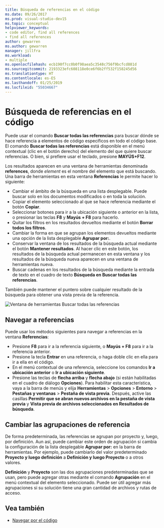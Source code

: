 ```yaml
---
title: Búsqueda de referencias en el código
ms.date: 09/26/2017
ms.prod: visual-studio-dev15
ms.topic: conceptual
helpviewer_keywords:
- code editor, find all references
- find all references
author: gewarren
ms.author: gewarren
manager: jillfra
ms.workload:
- multiple
ms.openlocfilehash: ecb190f7cc0b0f98aea5c3548c756f9bcfcd881d
ms.sourcegitcommit: 2193323efc608118e0ce6f6b2ff532f158245d56
ms.translationtype: HT
ms.contentlocale: es-ES
ms.lasthandoff: 01/25/2019
ms.locfileid: "55034667"
---
```

# <a name="find-references-in-your-code"></a>Búsqueda de referencias en el código

Puede usar el comando **Buscar todas las referencias** para buscar dónde se hace referencia a elementos de código específicos en todo el código base. El comando **Buscar todas las referencias** está disponible en el menú contextual (clic en el botón derecho) del elemento del que quiere buscar referencias. O bien, si prefiere usar el teclado, presione **MAYÚS+F12**.

Los resultados aparecen en una ventana de herramientas denominada **<element> references**, donde *element* es el nombre del elemento que está buscando. Una barra de herramientas en esta ventana **Referencias** le permite hacer lo siguiente:
- Cambiar el ámbito de la búsqueda en una lista desplegable. Puede buscar solo en los documentos modificados o en toda la solución.
- Copiar el elemento seleccionado al que se hace referencia mediante el botón **Copiar**.
- Seleccionar botones para ir a la ubicación siguiente o anterior en la lista, o presionar las teclas **F8** y **Mayús + F8** para hacerlo.
- Quitar los filtros en los resultados devueltos mediante el botón **Borrar todos los filtros**.
- Cambiar la forma en que se agrupan los elementos devueltos mediante una opción de la lista desplegable **Agrupar por:**.
- Conservar la ventana de los resultados de la búsqueda actual mediante el botón **Mantener resultados**. Al hacer clic en este botón, los resultados de la búsqueda actual permanecen en esta ventana y los resultados de la búsqueda nueva aparecen en una ventana de herramientas nueva.
- Buscar cadenas en los resultados de la búsqueda mediante la entrada de texto en el cuadro de texto **Búsqueda en Buscar todas las referencias**.

También puede mantener el puntero sobre cualquier resultado de la búsqueda para obtener una vista previa de la referencia.

![Ventana de herramientas Buscar todas las referencias](../ide/media/vside_findallreferences.png)

## <a name="navigate-to-references"></a>Navegar a referencias
Puede usar los métodos siguientes para navegar a referencias en la ventana **Referencias**:

- Presione **F8** para ir a la referencia siguiente, o **Mayús + F8** para ir a la referencia anterior.
- Presione la tecla **Entrar** en una referencia, o haga doble clic en ella para ir a ella en el código.
- En el menú contextual de una referencia, seleccione los comandos **Ir a ubicación anterior** o **Ir a ubicación siguiente**.
- Presione las teclas de **flecha arriba** y **flecha abajo** (si están habilitadas en el cuadro de diálogo **Opciones**). Para habilitar esta característica, vaya a la barra de menús y elija **Herramientas** > **Opciones** > **Entorno** > **Pestañas y ventanas** > **Pestaña de vista previa**. Después, active las casillas **Permitir que se abran nuevos archivos en la pestaña de vista previa** y **Vista previa de archivos seleccionados en Resultados de búsqueda**.

## <a name="change-reference-groupings"></a>Cambiar las agrupaciones de referencia
De forma predeterminada, las referencias se agrupan por proyecto y, luego, por definición. Aun así, puede cambiar este orden de agrupación si cambia la configuración de la lista desplegable **Agrupar por:** en la barra de herramientas. Por ejemplo, puede cambiarlo del valor predeterminado **Proyecto y luego definición** a **Definición y luego Proyecto** o a otros valores.

**Definición** y **Proyecto** son las dos agrupaciones predeterminadas que se usan, pero puede agregar otras mediante el comando **Agrupación** en el menú contextual del elemento seleccionado. Puede ser útil agregar más agrupaciones si su solución tiene una gran cantidad de archivos y rutas de acceso.

## <a name="see-also"></a>Vea también

- [Navegar por el código](../ide/navigating-code.md)